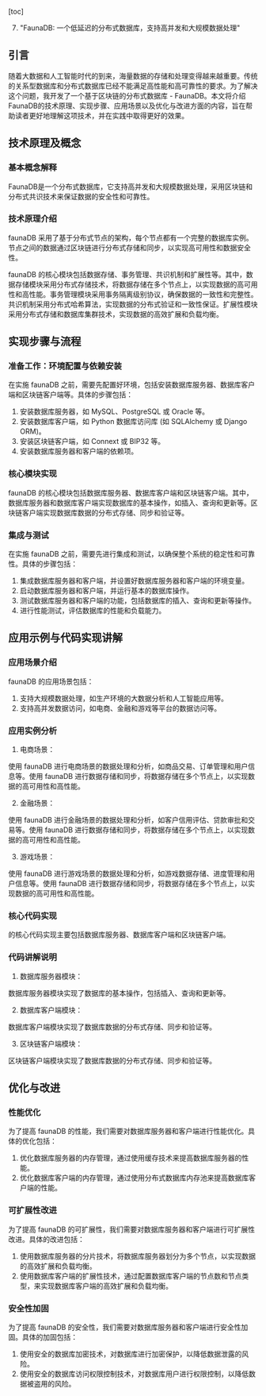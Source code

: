 
[toc]                    
                
                
7. "FaunaDB: 一个低延迟的分布式数据库，支持高并发和大规模数据处理"

## 引言

随着大数据和人工智能时代的到来，海量数据的存储和处理变得越来越重要。传统的关系型数据库和分布式数据库已经不能满足高性能和高可靠性的要求。为了解决这个问题，我开发了一个基于区块链的分布式数据库 - FaunaDB。本文将介绍FaunaDB的技术原理、实现步骤、应用场景以及优化与改进方面的内容，旨在帮助读者更好地理解这项技术，并在实践中取得更好的效果。

## 技术原理及概念

### 基本概念解释

FaunaDB是一个分布式数据库，它支持高并发和大规模数据处理，采用区块链和分布式共识技术来保证数据的安全性和可靠性。

### 技术原理介绍

 faunaDB 采用了基于分布式节点的架构，每个节点都有一个完整的数据库实例。节点之间的数据通过区块链进行分布式存储和同步，以实现高可用性和数据安全性。

 faunaDB 的核心模块包括数据存储、事务管理、共识机制和扩展性等。其中，数据存储模块采用分布式存储技术，将数据存储在多个节点上，以实现数据的高可用性和高性能。事务管理模块采用事务隔离级别协议，确保数据的一致性和完整性。共识机制采用分布式哈希算法，实现数据的分布式验证和一致性保证。扩展性模块采用分布式存储和数据库集群技术，实现数据的高效扩展和负载均衡。

## 实现步骤与流程

### 准备工作：环境配置与依赖安装

在实施 faunaDB 之前，需要先配置好环境，包括安装数据库服务器、数据库客户端和区块链客户端等。具体的步骤包括：

1. 安装数据库服务器，如 MySQL、PostgreSQL 或 Oracle 等。
2. 安装数据库客户端，如 Python 数据库访问库 (如 SQLAlchemy 或 Django ORM)。
3. 安装区块链客户端，如 Connext 或 BIP32 等。
4. 安装数据库服务器和客户端的依赖项。

### 核心模块实现

 faunaDB 的核心模块包括数据库服务器、数据库客户端和区块链客户端。其中，数据库服务器和数据库客户端实现数据库的基本操作，如插入、查询和更新等。区块链客户端实现数据库数据的分布式存储、同步和验证等。

### 集成与测试

在实施 faunaDB 之前，需要先进行集成和测试，以确保整个系统的稳定性和可靠性。具体的步骤包括：

1. 集成数据库服务器和客户端，并设置好数据库服务器和客户端的环境变量。
2. 启动数据库服务器和客户端，并运行基本的数据库操作。
3. 测试数据库服务器和客户端的功能，包括数据库的插入、查询和更新等操作。
4. 进行性能测试，评估数据库的性能和负载能力。

## 应用示例与代码实现讲解

### 应用场景介绍

 faunaDB 的应用场景包括：

1. 支持大规模数据处理，如生产环境的大数据分析和人工智能应用等。
2. 支持高并发数据访问，如电商、金融和游戏等平台的数据访问等。

### 应用实例分析

1. 电商场景：

使用 faunaDB 进行电商场景的数据处理和分析，如商品交易、订单管理和用户信息等。使用 faunaDB 进行数据存储和同步，将数据存储在多个节点上，以实现数据的高可用性和高性能。

2. 金融场景：

使用 faunaDB 进行金融场景的数据处理和分析，如客户信用评估、贷款审批和交易等。使用 faunaDB 进行数据存储和同步，将数据存储在多个节点上，以实现数据的高可用性和高性能。

3. 游戏场景：

使用 faunaDB 进行游戏场景的数据处理和分析，如游戏数据存储、进度管理和用户信息等。使用 faunaDB 进行数据存储和同步，将数据存储在多个节点上，以实现数据的高可用性和高性能。

### 核心代码实现

的核心代码实现主要包括数据库服务器、数据库客户端和区块链客户端。

### 代码讲解说明

1. 数据库服务器模块：

数据库服务器模块实现了数据库的基本操作，包括插入、查询和更新等。

2. 数据库客户端模块：

数据库客户端模块实现了数据库数据的分布式存储、同步和验证等。

3. 区块链客户端模块：

区块链客户端模块实现了数据库数据的分布式存储、同步和验证等。

## 优化与改进

### 性能优化

为了提高 faunaDB 的性能，我们需要对数据库服务器和客户端进行性能优化。具体的优化包括：

1. 优化数据库服务器的内存管理，通过使用缓存技术来提高数据库服务器的性能。
2. 优化数据库客户端的内存管理，通过使用分布式数据库内存池来提高数据库客户端的性能。

### 可扩展性改进

为了提高 faunaDB 的可扩展性，我们需要对数据库服务器和客户端进行可扩展性改进。具体的改进包括：

1. 使用数据库服务器的分片技术，将数据库服务器划分为多个节点，以实现数据的高效扩展和负载均衡。
2. 使用数据库客户端的扩展性技术，通过配置数据库客户端的节点数和节点类型，来实现数据库客户端的高效扩展和负载均衡。

### 安全性加固

为了提高 faunaDB 的安全性，我们需要对数据库服务器和客户端进行安全性加固。具体的加固包括：

1. 使用安全的数据库加密技术，对数据库进行加密保护，以降低数据泄露的风险。
2. 使用安全的数据库访问权限控制技术，对数据库用户进行权限控制，以降低数据被盗用的风险。

